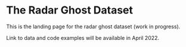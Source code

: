 # The Radar Ghost Dataset
This is the landing page for the radar ghost dataset (work in progress).

Link to data and code examples will be available in April 2022.
